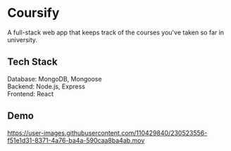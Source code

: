 # Coursify

A full-stack web app that keeps track of the courses you've taken so far in university.

## Tech Stack
Database: MongoDB, Mongoose  
Backend: Node.js, Express  
Frontend: React  

## Demo


https://user-images.githubusercontent.com/110429840/230523556-f51e1d31-8371-4a76-ba4a-590caa8ba4ab.mov

